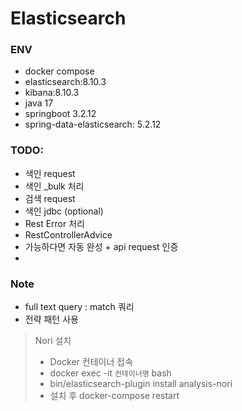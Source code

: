 # Elasticsearch

### ENV
- docker compose
- elasticsearch:8.10.3
- kibana:8.10.3
- java 17
- springboot 3.2.12
- spring-data-elasticsearch: 5.2.12


### TODO:
- 색인 request
- 색인 _bulk 처리 
- 검색 request 
- 색인 jdbc (optional) 
- Rest Error 처리
- RestControllerAdvice
- 가능하다면 자동 완성 + api request 인증 
- 


### Note 
- full text query : match 쿼리
- 전략 패턴 사용



> Nori 설치
> - Docker 컨테이너 접속
>  - docker exec -it `컨테이너명` bash
> - bin/elasticsearch-plugin install analysis-nori
> - 설치 후 docker-compose restart
